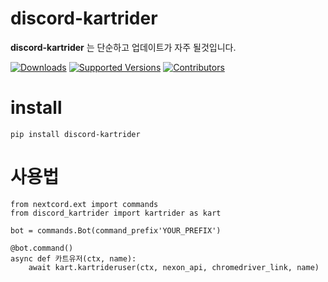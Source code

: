 # discord-kartrider

**discord-kartrider** 는 단순하고 업데이트가 자주 될것입니다.

[![Downloads](https://static.pepy.tech/badge/discord_kartrider/month)](https://pepy.tech/project/discord_kartrider)
[![Supported Versions](https://img.shields.io/pypi/pyversions/discord_kartrider.svg)](https://pypi.org/project/discord_kartrider)
[![Contributors](https://img.shields.io/github/contributors/psf/discord_kartrider.svg)](https://github.com/chunjoonseo541/discord-kartrider/graphs/contributors)

# install
```
pip install discord-kartrider
```

# 사용법
```
from nextcord.ext import commands
from discord_kartrider import kartrider as kart

bot = commands.Bot(command_prefix'YOUR_PREFIX')

@bot.command()
async def 카트유저(ctx, name):
    await kart.kartrideruser(ctx, nexon_api, chromedriver_link, name)
```